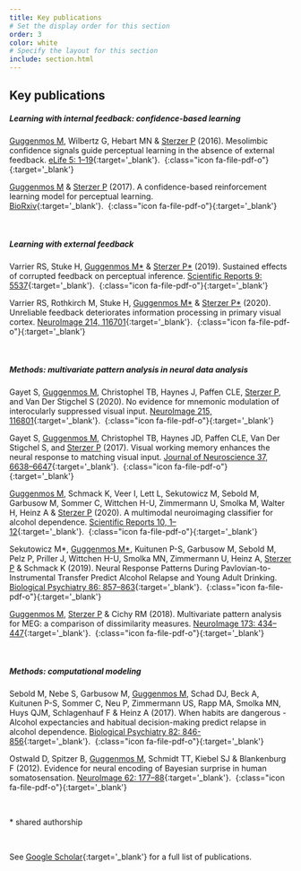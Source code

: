 ```yaml
---
title: Key publications
# Set the display order for this section
order: 3
color: white
# Specify the layout for this section
include: section.html
---
```

## Key publications

##### Learning with internal feedback: confidence-based learning

<ins>Guggenmos M</ins>, Wilbertz G, Hebart MN & <ins>Sterzer P</ins> (2016). Mesolimbic confidence signals guide perceptual learning in the absence of external feedback. [eLife 5: 1–19](https://dx.doi.org/10.7554/elife.13388){:target='\_blank'}.&nbsp;&nbsp;[](../papers/2017_BioRxiv.pdf){:class="icon fa-file-pdf-o"}{:target='\_blank'}

<ins>Guggenmos M</ins> & <ins>Sterzer P</ins> (2017). A confidence-based reinforcement learning model for perceptual learning. [BioRxiv](https://doi.org/10.1101/136903){:target='\_blank'}.&nbsp;&nbsp;[](../papers/2017_BioRxiv.pdf){:class="icon fa-file-pdf-o"}{:target='\_blank'}

<br>

##### Learning with external feedback

Varrier RS, Stuke H, <ins>Guggenmos M\*</ins> & <ins>Sterzer P\*</ins> (2019). Sustained effects of corrupted feedback on perceptual inference. [Scientific Reports 9: 5537](https://dx.doi.org/10.1038/s41598-019-41954-z){:target='\_blank'}.&nbsp;&nbsp;[](../papers/2019_Scientific_Reports.pdf){:class="icon fa-file-pdf-o"}{:target='\_blank'}

Varrier RS, Rothkirch M, Stuke H, <ins>Guggenmos M\*</ins> & <ins>Sterzer P\*</ins> (2020). Unreliable feedback deteriorates information processing in primary visual cortex. [NeuroImage 214, 116701](https://doi.org/10.1016/j.neuroimage.2020.116701){:target='\_blank'}.&nbsp;&nbsp;[](../papers/2020_Varrier_NeuroImage.pdf){:class="icon fa-file-pdf-o"}{:target='\_blank'}

<br>

##### Methods: multivariate pattern analysis in neural data analysis

Gayet S, <ins>Guggenmos M</ins>, Christophel TB, Haynes J, Paffen CLE, <ins>Sterzer P</ins>, and Van Der Stigchel S (2020). No evidence for mnemonic modulation of interocularly suppressed visual input. [NeuroImage 215, 116801](https://doi.org/10.1016/j.neuroimage.2020.116801){:target='\_blank'}.&nbsp;&nbsp;[](../papers/2020_Gayet_NeuroImage.pdf){:class="icon fa-file-pdf-o"}{:target='\_blank'}

Gayet S, <ins>Guggenmos M</ins>, Christophel TB, Haynes JD, Paffen CLE, Van Der Stigchel S, and <ins>Sterzer P</ins> (2017). Visual working memory enhances the neural response to matching visual input. [Journal of Neuroscience 37, 6638–6647](10.1523/jneurosci.3418-16.2017){:target='\_blank'}.&nbsp;&nbsp;[](../papers/2020_Gayet_JNeuro.pdf){:class="icon fa-file-pdf-o"}{:target='\_blank'}

<ins>Guggenmos M</ins>, Schmack  K, Veer I, Lett L, Sekutowicz M, Sebold M, Garbusow M, Sommer C, Wittchen H-U, Zimmermann U, Smolka M, Walter H, Heinz A & <ins>Sterzer P</ins> (2020). A multimodal neuroimaging classifier for alcohol dependence. [Scientific Reports 10, 1–12](https://doi.org/10.1038/s41598-019-56923-9){:target='\_blank'}.&nbsp;&nbsp;[](../papers/2020_Scientific_Reports.pdf){:class="icon fa-file-pdf-o"}{:target='\_blank'}

Sekutowicz M\*, <ins>Guggenmos M\*</ins>, Kuitunen P-S, Garbusow M, Sebold M, Pelz P, Priller J, Wittchen H-U, Smolka MN, Zimmermann U, Heinz A, <ins>Sterzer P</ins> & Schmack K (2019). Neural Response Patterns During Pavlovian-to-Instrumental Transfer Predict Alcohol Relapse and Young Adult Drinking. [Biological Psychiatry 86: 857–863](https://doi.org/10.1016/j.biopsych.2019.06.028){:target='\_blank'}.&nbsp;&nbsp;[](../papers/2019_Biological_Psychiatry.pdf){:class="icon fa-file-pdf-o"}{:target='\_blank'}

<ins>Guggenmos M</ins>, <ins>Sterzer P</ins> & Cichy RM (2018). Multivariate pattern analysis for MEG: a comparison of dissimilarity measures. [NeuroImage 173: 434–447](https://dx.doi.org/10.1016/j.neuroimage.2018.02.044){:target='\_blank'}.&nbsp;&nbsp;[](../papers/2018_NeuroImage.pdf){:class="icon fa-file-pdf-o"}{:target='\_blank'}

<!--<ins>Guggenmos M</ins>, Scheel M, Sekutowicz M, Garbusow M, Sebold M, Sommer C, Charlet K, Beck A, Wittchen H-U, Smolka MN, Zimmermann U, Heinz A, <ins>Sterzer P</ins>, and Schmack K (2018). Decoding diagnosis and lifetime consumption in alcohol dependence from grey-matter pattern information. [Acta Psychiatrica Scandinavica 137, 252–262](https://dx.doi.org/10.1111/acps.12848){:target='\_blank'}.&nbsp;&nbsp;[](../papers/2018_Acta_Psychiatrica_Scandinavica.pdf){:class="icon fa-file-pdf-o"}{:target='\_blank'}

<ins>Guggenmos M</ins>, Thoma V, Haynes J-D, Richardson-Klavehn A, Cichy RM, and <ins>Sterzer P</ins> (2015). Spatial attention enhances object coding in local and distributed representations of the lateral occipital complex. [NeuroImage 116, 149–157](https://dx.doi.org/10.1016/j.neuroimage.2015.04.004){:target='\_blank'}.&nbsp;&nbsp;[](../papers/2015a_NeuroImage.pdf){:class="icon fa-file-pdf-o"}{:target='\_blank'}

<ins>Guggenmos M</ins>, Haynes J-D, <ins>Sterzer P</ins>, Thoma V, Richardson-Klavehn A, and Cichy RM (2015). Non-holistic coding of objects in lateral occipital complex with and without attention. [NeuroImage 107, 356–363](https://dx.doi.org/10.1016/j.neuroimage.2014.12.013){:target='\_blank'}.&nbsp;&nbsp;[](../papers/2015b_NeuroImage.pdf){:class="icon fa-file-pdf-o"}{:target='\_blank'}-->

<br>

##### Methods: computational modeling
Sebold M, Nebe S, Garbusow M, <ins>Guggenmos M</ins>, Schad DJ, Beck A, Kuitunen P-S, Sommer C, Neu P, Zimmermann US, Rapp MA, Smolka MN, Huys QJM, Schlagenhauf F & Heinz A (2017). When habits are dangerous - Alcohol expectancies and habitual decision-making predict relapse in alcohol dependence. [Biological Psychiatry 82: 846-856](https://dx.doi.org/10.1016/j.biopsych.2017.04.019){:target='\_blank'}.&nbsp;&nbsp;[](../papers/2017_Biological_Psychiatry.pdf){:class="icon fa-file-pdf-o"}{:target='\_blank'}

Ostwald D, Spitzer B, <ins>Guggenmos M</ins>, Schmidt TT, Kiebel SJ & Blankenburg F (2012). Evidence for neural encoding of Bayesian surprise in human somatosensation. [NeuroImage 62: 177–88](10.1016/j.neuroimage.2012.04.050){:target='\_blank'}.&nbsp;&nbsp;[](../papers/2012_NeuroImage.pdf){:class="icon fa-file-pdf-o"}{:target='\_blank'}




<br>

\* shared authorship

<br>

See [Google Scholar](https://scholar.google.com/citations?user=QOa7WqcAAAAJ){:target='\_blank'} for a full list of publications.
